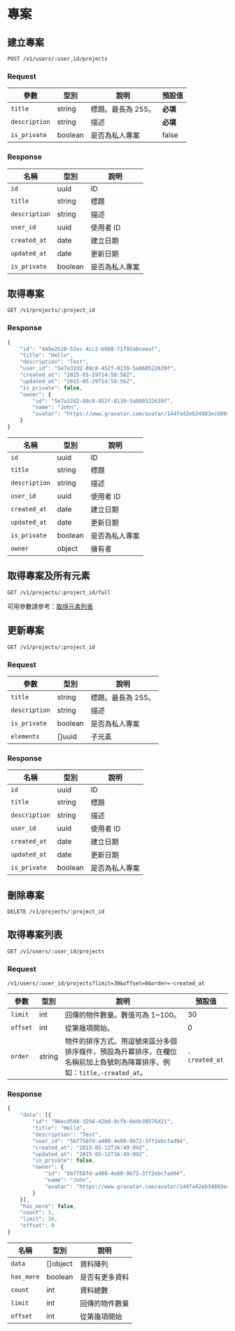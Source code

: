 # 專案

## 建立專案

```
POST /v1/users/:user_id/projects
```

### Request

參數 | 型別 | 說明 | 預設值
--- | --- | --- | ---
`title` | string | 標題。最長為 255。| **必填**
`description` | string | 描述 | **必填**
`is_private` | boolean | 是否為私人專案 | false

### Response

名稱 | 型別 | 說明
--- | --- | ---
`id` | uuid | ID
`title` | string | 標題
`description` | string | 描述
`user_id` | uuid | 使用者 ID
`created_at` | date | 建立日期
`updated_at` | date | 更新日期
`is_private` | boolean | 是否為私人專案

## 取得專案

```
GET /v1/projects/:project_id
```

### Response

``` js
{
    "id": "449e2520-52ec-4cc2-b988-f1f92a0ceeaf",
    "title": "Hello",
    "description": "Test",
    "user_id": "5e7a32d2-80c8-452f-8139-5a860522639f",
    "created_at": "2015-05-29T14:58:56Z",
    "updated_at": "2015-05-29T14:58:56Z",
    "is_private": false,
    "owner": {
        "id": "5e7a32d2-80c8-452f-8139-5a860522639f",
        "name": "John",
        "avatar": "https://www.gravatar.com/avatar/144fa42eb34883ecb00cbc3f81a060a1"
    }
}
```

名稱 | 型別 | 說明
--- | --- | ---
`id` | uuid | ID
`title` | string | 標題
`description` | string | 描述
`user_id` | uuid | 使用者 ID
`created_at` | date | 建立日期
`updated_at` | date | 更新日期
`is_private` | boolean | 是否為私人專案
`owner` | object | 擁有者

## 取得專案及所有元素

```
GET /v1/projects/:project_id/full
```

可用參數請參考：[取得元素列表](elements.md#取得元素列表)

## 更新專案

```
GET /v1/projects/:project_id
```

### Request

參數 | 型別 | 說明
--- | --- | ---
`title` | string | 標題。最長為 255。
`description` | string | 描述
`is_private` | boolean | 是否為私人專案
`elements` | []uuid | 子元素

### Response

名稱 | 型別 | 說明
--- | --- | ---
`id` | uuid | ID
`title` | string | 標題
`description` | string | 描述
`user_id` | uuid | 使用者 ID
`created_at` | date | 建立日期
`updated_at` | date | 更新日期
`is_private` | boolean | 是否為私人專案

## 刪除專案

```
DELETE /v1/projects/:project_id
```

## 取得專案列表

```
GET /v1/users/:user_id/projects
```

### Request

```
/v1/users/:user_id/projects?limit=30&offset=0&order=-created_at
```

參數 | 型別 | 說明 | 預設值
--- | --- | --- | ---
`limit` | int | 回傳的物件數量。數值可為 1~100。 | 30
`offset` | int | 從第幾項開始。 | 0
`order` | string | 物件的排序方式。用逗號來區分多個排序條件，預設為升冪排序，在欄位名稱前加上負號則為降冪排序，例如：`title,-created_at`。 | `-created_at`

### Response

``` js
{
    "data": [{
        "id": "96ecd5d4-3294-42bd-9cfb-6ede38576d21",
        "title": "Hello",
        "description": "Test",
        "user_id": "5b7758fd-a408-4e80-9b72-3ff2ebcfad94",
        "created_at": "2015-05-12T16:49:09Z",
        "updated_at": "2015-05-12T16:49:09Z",
        "is_private": false,
        "owner": {
            "id": "5b7758fd-a408-4e80-9b72-3ff2ebcfad94",
            "name": "John",
            "avatar": "https://www.gravatar.com/avatar/144fa42eb34883ecb00cbc3f81a060a1"
        }
    }],
    "has_more": false,
    "count": 1,
    "limit": 30,
    "offset": 0
}
```

名稱 | 型別 | 說明
--- | --- | ---
`data` | []object | 資料陣列
`has_more` | boolean | 是否有更多資料
`count` | int | 資料總數
`limit` | int | 回傳的物件數量
`offset` | int | 從第幾項開始